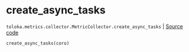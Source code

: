 # create_async_tasks
`toloka.metrics.collector.MetricCollector.create_async_tasks` | [Source code](https://github.com/Toloka/toloka-kit/blob/v0.1.24/src/metrics/collector.py#L67)

```python
create_async_tasks(coro)
```

